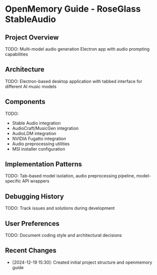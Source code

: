 # OpenMemory Guide - RoseGlass StableAudio

## Project Overview
TODO: Multi-model audio generation Electron app with audio prompting capabilities

## Architecture
TODO: Electron-based desktop application with tabbed interface for different AI music models

## Components
TODO: 
- Stable Audio integration
- AudioCraft/MusicGen integration  
- AudioLDM integration
- NVIDIA Fugatto integration
- Audio preprocessing utilities
- MSI installer configuration

## Implementation Patterns
TODO: Tab-based model isolation, audio preprocessing pipeline, model-specific API wrappers

## Debugging History
TODO: Track issues and solutions during development

## User Preferences
TODO: Document coding style and architectural decisions

## Recent Changes
- [2024-12-19 15:30]: Created initial project structure and openmemory guide
